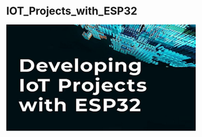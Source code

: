 # IOT_Projects_with_ESP32
![Projects image](https://github.com/SalahSobih/ESP32_Projects/blob/ce24e4d874369c04f060a6dceae663e78170b0a8/ESP32%20projects%20image.png)
